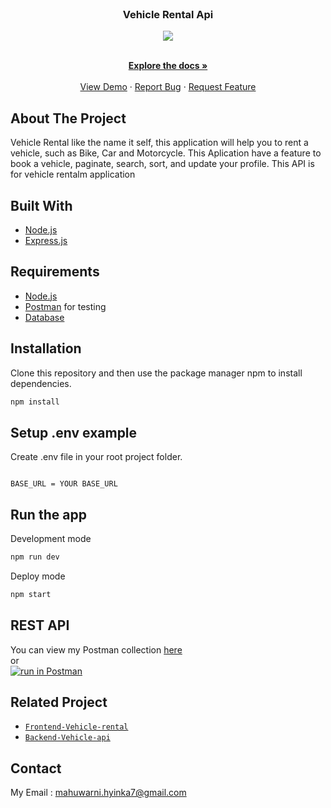 <br />
<p align="center">

  <h3 align="center">Vehicle Rental Api</h3>
  <p align="center">
  <image align="center" src='./screenshoot/Logo.png'/>
  </p>

  <p align="center">
    <br />
    <a href="https://github.com/Nisanisa7/vehicle-api/"><strong>Explore the docs »</strong></a>
    <br />
    <br />
    <a href="#">View Demo</a>
    ·
    <a href="https://github.com/Nisanisa7/vehicle-api/issues">Report Bug</a>
    ·
    <a href="https://github.com/Nisanisa7/vehicle-api/issues">Request Feature</a>
  </p>
</p>

<!-- ABOUT THE PROJECT -->
## About The Project


Vehicle Rental like the name it self, this application will help you to rent a vehicle,
such as Bike, Car and Motorcycle. This Aplication have a feature to
book a vehicle, paginate, search, sort, and update your profile.
This API is for vehicle rentalm application

## Built With
* [Node.js](https://nodejs.org/en/)
* [Express.js](https://expressjs.com/)

## Requirements
* [Node.js](https://nodejs.org/en/)
* [Postman](https://www.getpostman.com/) for testing
* [Database](database-example.sql)

## Installation

Clone this repository and then use the package manager npm to install dependencies.


```bash
npm install
```

## Setup .env example

Create .env file in your root project folder.

```env

BASE_URL = YOUR BASE_URL

```

## Run the app

Development mode

```bash
npm run dev
```

Deploy mode

```bash
npm start
```

## REST API

You can view my Postman collection [here](https://www.getpostman.com/collections/65e37e55e8c3d1a69d55) </br>
or </br>
[![run in Postman](https://run.pstmn.io/button.svg)](https://app.getpostman.com/run-collection/65e37e55e8c3d1a69d55)

## Related Project
* [`Frontend-Vehicle-rental`](https://github.com/Nisanisa7/vehicle-rental)
* [`Backend-Vehicle-api`](https://github.com/Nisanisa7/vehicle-api)
<!-- CONTACT -->

## Contact

My Email : mahuwarni.hyinka7@gmail.com

